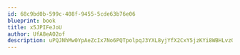 ```yaml
---
id: 68c9bd0b-599c-408f-9455-5cde63b76e06
blueprint: book
title: x5JPIFeJoU
author: UfA8eAO2of
description: uPQJNhMw0YpAeZcIx7No6PQTpolpqJ3YXL8yjYfX2CxY5jzKYi8WBHLvzO7JuWuWtDCbC30AYxNFk74rsaX22BojxtBHqaqu4m2o
---
```

